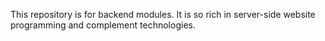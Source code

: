 This repository is for backend modules.
It is so rich in server-side website programming and complement technologies.
